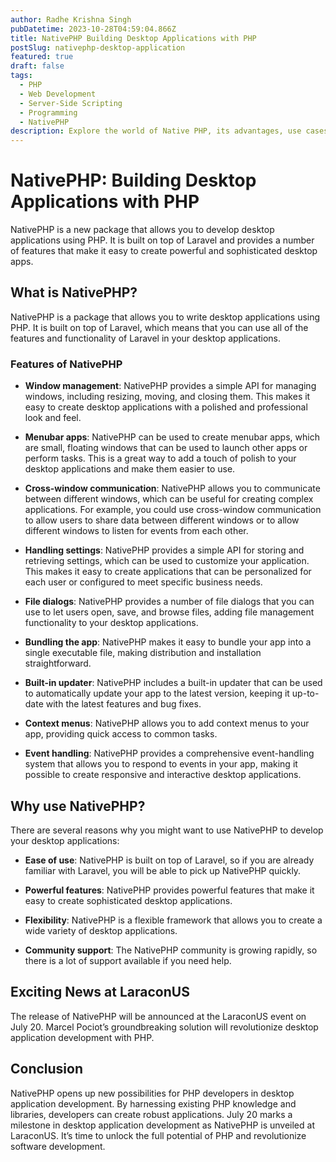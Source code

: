 ```yaml
---
author: Radhe Krishna Singh
pubDatetime: 2023-10-28T04:59:04.866Z
title: NativePHP Building Desktop Applications with PHP
postSlug: nativephp-desktop-application
featured: true
draft: false
tags:
  - PHP
  - Web Development
  - Server-Side Scripting
  - Programming
  - NativePHP
description: Explore the world of Native PHP, its advantages, use cases, and why it's still relevant in modern web development.
---
```


# NativePHP: Building Desktop Applications with PHP

NativePHP is a new package that allows you to develop desktop applications using PHP. It is built on top of Laravel and provides a number of features that make it easy to create powerful and sophisticated desktop apps.

## What is NativePHP?

NativePHP is a package that allows you to write desktop applications using PHP. It is built on top of Laravel, which means that you can use all of the features and functionality of Laravel in your desktop applications.

### Features of NativePHP

- **Window management**: NativePHP provides a simple API for managing windows, including resizing, moving, and closing them. This makes it easy to create desktop applications with a polished and professional look and feel.

- **Menubar apps**: NativePHP can be used to create menubar apps, which are small, floating windows that can be used to launch other apps or perform tasks. This is a great way to add a touch of polish to your desktop applications and make them easier to use.

- **Cross-window communication**: NativePHP allows you to communicate between different windows, which can be useful for creating complex applications. For example, you could use cross-window communication to allow users to share data between different windows or to allow different windows to listen for events from each other.

- **Handling settings**: NativePHP provides a simple API for storing and retrieving settings, which can be used to customize your application. This makes it easy to create applications that can be personalized for each user or configured to meet specific business needs.

- **File dialogs**: NativePHP provides a number of file dialogs that you can use to let users open, save, and browse files, adding file management functionality to your desktop applications.

- **Bundling the app**: NativePHP makes it easy to bundle your app into a single executable file, making distribution and installation straightforward.

- **Built-in updater**: NativePHP includes a built-in updater that can be used to automatically update your app to the latest version, keeping it up-to-date with the latest features and bug fixes.

- **Context menus**: NativePHP allows you to add context menus to your app, providing quick access to common tasks.

- **Event handling**: NativePHP provides a comprehensive event-handling system that allows you to respond to events in your app, making it possible to create responsive and interactive desktop applications.

## Why use NativePHP?

There are several reasons why you might want to use NativePHP to develop your desktop applications:

- **Ease of use**: NativePHP is built on top of Laravel, so if you are already familiar with Laravel, you will be able to pick up NativePHP quickly.

- **Powerful features**: NativePHP provides powerful features that make it easy to create sophisticated desktop applications.

- **Flexibility**: NativePHP is a flexible framework that allows you to create a wide variety of desktop applications.

- **Community support**: The NativePHP community is growing rapidly, so there is a lot of support available if you need help.

## Exciting News at LaraconUS

The release of NativePHP will be announced at the LaraconUS event on July 20. Marcel Pociot’s groundbreaking solution will revolutionize desktop application development with PHP.

## Conclusion

NativePHP opens up new possibilities for PHP developers in desktop application development. By harnessing existing PHP knowledge and libraries, developers can create robust applications. July 20 marks a milestone in desktop application development as NativePHP is unveiled at LaraconUS. It’s time to unlock the full potential of PHP and revolutionize software development.
